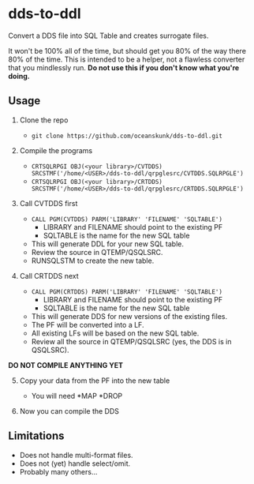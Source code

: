 # dds-to-ddl
Convert a DDS file into SQL Table and creates surrogate files.

It won't be 100% all of the time, but should get you 80% of the way there 80% of the time.
This is intended to be a helper, not a flawless converter that you mindlessly run.
**__Do not use this if you don't know what you're doing.__**

## Usage

1. Clone the repo
    * `git clone https://github.com/oceanskunk/dds-to-ddl.git`

2. Compile the programs
    * `CRTSQLRPGI OBJ(<your library>/CVTDDS) SRCSTMF('/home/<USER>/dds-to-ddl/qrpglesrc/CVTDDS.SQLRPGLE')`
    * `CRTSQLRPGI OBJ(<your library>/CRTDDS) SRCSTMF('/home/<USER>/dds-to-ddl/qrpglesrc/CRTDDS.SQLRPGLE')`

3. Call CVTDDS first
    * `CALL PGM(CVTDDS) PARM('LIBRARY' 'FILENAME' 'SQLTABLE')`
        * LIBRARY and FILENAME should point to the existing PF
        * SQLTABLE is the name for the new SQL table
    * This will generate DDL for your new SQL table.
    * Review the source in QTEMP/QSQLSRC.
    * RUNSQLSTM to create the new table.

4. Call CRTDDS next
    * `CALL PGM(CRTDDS) PARM('LIBRARY' 'FILENAME' 'SQLTABLE')`
        * LIBRARY and FILENAME should point to the existing PF
        * SQLTABLE is the name for the new SQL table
    * This will generate DDS for new versions of the existing files.
    * The PF will be converted into a LF.
    * All existing LFs will be based on the new SQL table.
    * Review all the source in QTEMP/QSQLSRC (yes, the DDS is in QSQLSRC).

**__DO NOT COMPILE ANYTHING YET__**

5. Copy your data from the PF into the new table
    * You will need *MAP *DROP

6. Now you can compile the DDS

## Limitations
* Does not handle multi-format files.
* Does not (yet) handle select/omit.
* Probably many others...
